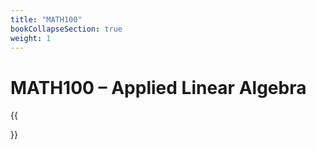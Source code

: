 ```yaml
---
title: "MATH100"
bookCollapseSection: true
weight: 1
---
```


# MATH100 – Applied Linear Algebra

{{<section>}}

